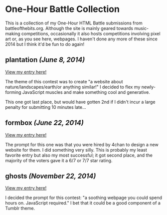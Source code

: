 # One-Hour Battle Collection
This is a collection of my One-Hour HTML Battle submissions from battleofthebits.org.
Although the site is mainly geared towards music-making competitions, occasionally it
also hosts competitions involving pixel art or, as you see here, webpages. I haven't
done any more of these since 2014 but I think it'd be fun to do again!


## plantation _(June 8, 2014)_ 
[View my entry here!](https://shamblesides.github.io/one-hour-battles/plantation)

The theme of this contest was to create "a website about nature/landscapes/earth/or anything similar!"
I decided to flex my newly-forming JavaScript muscles and make something cool and generative.

This one got last place, but would have gotten 2nd if I didn't incur a large penalty for submitting
10 minutes late...


## formbox _(June 22, 2014)_
[View my entry here!](https://shamblesides.github.io/one-hour-battles/formbox)

The prompt for this one was that you were hired by 4chan to design a new website for them.
I did something very silly. This is probably my least favorite entry but also my most successful;
it got second place, and the majority of the voters gave it a 6/7 or 7/7 star rating.


## ghosts _(November 22, 2014)_
[View my entry here!](https://shamblesides.github.io/one-hour-battles/ghosts)

I decided the prompt for this contest: "a soothing webpage you could spend hours on. JavaScript
required." I bet that it could be a good component of a Tumblr theme.
